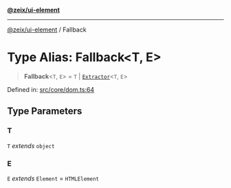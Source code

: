 [**@zeix/ui-element**](../README.md)

***

[@zeix/ui-element](../globals.md) / Fallback

# Type Alias: Fallback\<T, E\>

> **Fallback**\<`T`, `E`\> = `T` \| [`Extractor`](Extractor.md)\<`T`, `E`\>

Defined in: [src/core/dom.ts:64](https://github.com/zeixcom/ui-element/blob/df58db6949960ec0cd0685fb302ff1878e15bf79/src/core/dom.ts#L64)

## Type Parameters

### T

`T` *extends* `object`

### E

`E` *extends* `Element` = `HTMLElement`
